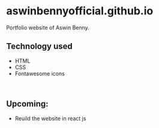 # aswinbennyofficial.github.io
Portfolio website of Aswin Benny. 
<br>

## Technology used
<ul>
<li>HTML</li>
<li>CSS</li>
<li>Fontawesome icons</li>
</ul>

<br>

## Upcoming:
<ul>
<li>Reuild the website in react js</li>
</ul>
